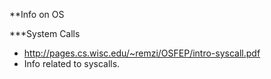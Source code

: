 **Info on OS

***System Calls
- http://pages.cs.wisc.edu/~remzi/OSFEP/intro-syscall.pdf
 - Info related to syscalls. 